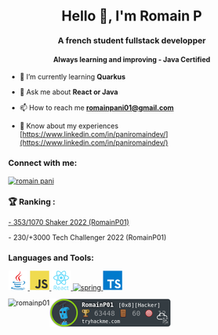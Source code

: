 <h1 align="center">Hello 👋, I'm Romain P</h1>
<h3 align="center">A french student fullstack developper</h3>
<h4 align="center">Always learning and improving - Java Certified</h4>

- 🌱 I’m currently learning **Quarkus**

- 💬 Ask me about **React or Java**

- 📫 How to reach me **romainpani01@gmail.com**

- 📄 Know about my experiences [https://www.linkedin.com/in/paniromaindev/](https://www.linkedin.com/in/paniromaindev/)

<h3 align="left">Connect with me:</h3>
<p align="left">
<a href="https://www.linkedin.com/in/paniromaindev/" target="blank"><img align="center" src="https://raw.githubusercontent.com/rahuldkjain/github-profile-readme-generator/master/src/images/icons/Social/linked-in-alt.svg" alt="romain pani" height="30" width="40" /></a>
</p>
<h3 align="left">🏆 Ranking : </h1>
<a align="left" href="https://le-shaker.com/cbresult/"><p>- 353/1070 Shaker 2022 (RomainP01)</p></a>
<p>- 230/+3000 Tech Challenger 2022 (RomainP01)</p>
<h3 align="left">Languages and Tools:</h3>
<p align="left">  <a href="https://www.java.com" target="_blank" rel="noreferrer"> <img src="https://raw.githubusercontent.com/devicons/devicon/master/icons/java/java-original.svg" alt="java" width="40" height="40"/> </a> <a href="https://developer.mozilla.org/en-US/docs/Web/JavaScript" target="_blank" rel="noreferrer"> <img src="https://raw.githubusercontent.com/devicons/devicon/master/icons/javascript/javascript-original.svg" alt="javascript" width="40" height="40"/> </a> <a href="https://reactjs.org/" target="_blank" rel="noreferrer"> <img src="https://raw.githubusercontent.com/devicons/devicon/master/icons/react/react-original-wordmark.svg" alt="react" width="40" height="40"/> </a> <a href="https://spring.io/" target="_blank" rel="noreferrer"> <img src="https://www.vectorlogo.zone/logos/springio/springio-icon.svg" alt="spring" width="40" height="40"/> </a>  <a href="https://www.typescriptlang.org/" target="_blank" rel="noreferrer"> <img src="https://raw.githubusercontent.com/devicons/devicon/master/icons/typescript/typescript-original.svg" alt="typescript" width="40" height="40"/> </a> </p>

<p><img align="left" src="https://github-readme-stats.vercel.app/api/top-langs?username=romainp01&show_icons=true&theme=tokyonight&locale=en&layout=compact" alt="romainp01" /></p>
<a href ="https://tryhackme.com/p/RomainP01"><p><img align="left" src="https://raw.githubusercontent.com/RomainP01/RomainP01/main/assets/thm_propic.png" alt="romainp01" /></p></a>


